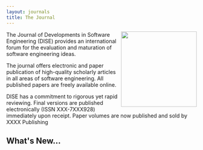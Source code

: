 ```yaml
---
layout: journals
title: The Journal
---
```


<img width=200 align=right src="{{site.url}}/img/open_access.jpg">
The Journal of Developments in Software Engineering (DISE) provides an international  forum for the evaluation and maturation of software engineering ideas. 

The journal offers electronic and paper publication of high-quality scholarly articles in all areas of software engineering. All published papers are freely available online.

DISE has a commitment to rigorous yet rapid reviewing. Final versions are published electronically (ISSN XXX-7XXX928) immediately upon receipt. Paper volumes are now published and sold by XXXX Publishing

## What's New...
